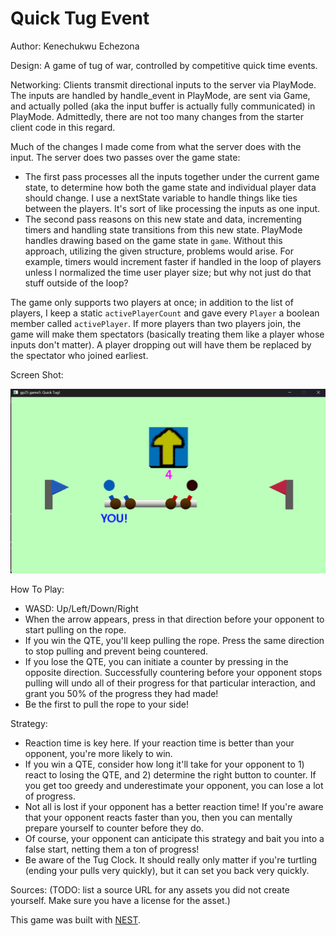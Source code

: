 # Quick Tug Event

Author: Kenechukwu Echezona

Design: A game of tug of war, controlled by competitive quick time events.

Networking: Clients transmit directional inputs to the server via PlayMode. The inputs are handled by handle_event in PlayMode, are sent via Game, and actually polled (aka the input buffer is actually fully communicated) in PlayMode. Admittedly, there are not too many changes from the starter client code in this regard.

Much of the changes I made come from what the server does with the input. The server does two passes over the game state:
- The first pass processes all the inputs together under the current game state, to determine how both the game state and individual player data should change. I use a nextState variable to handle things like ties between the players. It's sort of like processing the inputs as one input.
- The second pass reasons on this new state and data, incrementing timers and handling state transitions from this new state.
PlayMode handles drawing based on the game state in `game`.
Without this approach, utilizing the given structure, problems would arise. For example, timers would increment faster if handled in the loop of players unless I normalized the time user player size; but why not just do that stuff outside of the loop?

The game only supports two players at once; in addition to the list of players, I keep a static `activePlayerCount` and gave every `Player` a boolean member called `activePlayer`. If more players than two players join, the game will make them spectators (basically treating them like a player whose inputs don't matter). A player dropping out will have them be replaced by the spectator who joined earliest.

Screen Shot:

![Screen Shot](screenshot.png)

How To Play:
- WASD: Up/Left/Down/Right
- When the arrow appears, press in that direction before your opponent to start pulling on the rope.
- If you win the QTE, you'll keep pulling the rope. Press the same direction to stop pulling and prevent being countered.
- If you lose the QTE, you can initiate a counter by pressing in the opposite direction. Successfully countering before your opponent stops pulling will undo all of their progress for that particular interaction, and grant you 50% of the progress they had made!
- Be the first to pull the rope to your side!

Strategy:
- Reaction time is key here. If your reaction time is better than your opponent, you're more likely to win.
- If you win a QTE, consider how long it'll take for your opponent to 1) react to losing the QTE, and 2) determine the right button to counter. If you get too greedy and underestimate your opponent, you can lose a lot of progress.
- Not all is lost if your opponent has a better reaction time! If you're aware that your opponent reacts faster than you, then you can mentally prepare yourself to counter before they do.
- Of course, your opponent can anticipate this strategy and bait you into a false start, netting them a ton of progress!
- Be aware of the Tug Clock. It should really only matter if you're turtling (ending your pulls very quickly), but it can set you back very quickly.

Sources: (TODO: list a source URL for any assets you did not create yourself. Make sure you have a license for the asset.)

This game was built with [NEST](NEST.md).

